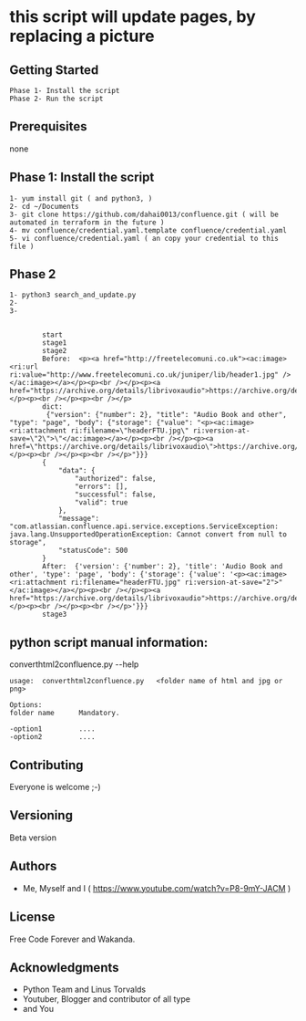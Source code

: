 # this script will update pages, by replacing a picture





## Getting Started

    Phase 1- Install the script
    Phase 2- Run the script

## Prerequisites

  none


## Phase 1:  Install the script

    1- yum install git ( and python3, )
    2- cd ~/Documents
    3- git clone https://github.com/dahai0013/confluence.git ( will be automated in terraform in the future )
    4- mv confluence/credential.yaml.template confluence/credential.yaml
    5- vi confluence/credential.yaml ( an copy your credential to this file )



## Phase 2

    1- python3 search_and_update.py
    2-
    3-


            start
            stage1
            stage2
            Before:  <p><a href="http://freetelecomuni.co.uk"><ac:image><ri:url ri:value="http://www.freetelecomuni.co.uk/juniper/lib/header1.jpg" /></ac:image></a></p><p><br /></p><p><a href="https://archive.org/details/librivoxaudio">https://archive.org/details/librivoxaudio</a></p><p><br /></p><p><br /></p>
            dict:
             {"version": {"number": 2}, "title": "Audio Book and other", "type": "page", "body": {"storage": {"value": "<p><ac:image><ri:attachment ri:filename=\"headerFTU.jpg\" ri:version-at-save=\"2\">\"</ac:image></a></p><p><br /></p><p><a href=\"https://archive.org/details/librivoxaudio\">https://archive.org/details/librivoxaudio</a></p><p><br /></p><p><br /></p>"}}}
            {
                "data": {
                    "authorized": false,
                    "errors": [],
                    "successful": false,
                    "valid": true
                },
                "message": "com.atlassian.confluence.api.service.exceptions.ServiceException: java.lang.UnsupportedOperationException: Cannot convert from null to storage",
                "statusCode": 500
            }
            After:  {'version': {'number': 2}, 'title': 'Audio Book and other', 'type': 'page', 'body': {'storage': {'value': '<p><ac:image><ri:attachment ri:filename="headerFTU.jpg" ri:version-at-save="2">"</ac:image></a></p><p><br /></p><p><a href="https://archive.org/details/librivoxaudio">https://archive.org/details/librivoxaudio</a></p><p><br /></p><p><br /></p>'}}}
            stage3


##  python script manual information:

converthtml2confluence.py --help

    usage:  converthtml2confluence.py   <folder name of html and jpg or png>

    Options:
    folder name      Mandatory.

    -option1         ....
    -option2         ....



## Contributing

Everyone is welcome ;-)


## Versioning

Beta version

## Authors

* Me, Myself and I ( https://www.youtube.com/watch?v=P8-9mY-JACM )


## License

Free Code Forever and Wakanda.

## Acknowledgments

* Python Team and Linus Torvalds
* Youtuber, Blogger and contributor of all type
* and You
